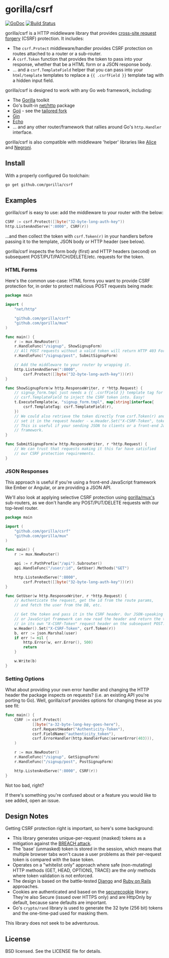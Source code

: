 # gorilla/csrf
[![GoDoc](https://godoc.org/github.com/gorilla/csrf?status.svg)](https://godoc.org/github.com/gorilla/csrf) [![Build Status](https://travis-ci.org/gorilla/csrf.svg?branch=master)](https://travis-ci.org/gorilla/csrf)

gorilla/csrf is a HTTP middleware library that provides [cross-site request
forgery](http://blog.codinghorror.com/preventing-csrf-and-xsrf-attacks/) (CSRF)
 protection. It includes:

* The `csrf.Protect` middleware/handler provides CSRF protection on routes
  attached to a router or a sub-router.
* A `csrf.Token` function that provides the token to pass into your response,
  whether that be a HTML form or a JSON response body.
* ... and a `csrf.TemplateField` helper that you can pass into your `html/template`
  templates to replace a `{{ .csrfField }}` template tag with a hidden input
  field.

gorilla/csrf is designed to work with any Go web framework, including:

* The [Gorilla](http://www.gorillatoolkit.org/) toolkit
* Go's built-in [net/http](http://golang.org/pkg/net/http/) package
* [Goji](https://goji.io) - see the [tailored fork](https://github.com/goji/csrf)
* [Gin](https://github.com/gin-gonic/gin)
* [Echo](https://github.com/labstack/echo)
* ... and any other router/framework that rallies around Go's `http.Handler` interface.

gorilla/csrf is also compatible with middleware 'helper' libraries like
[Alice](https://github.com/justinas/alice) and [Negroni](https://github.com/codegangsta/negroni).

## Install

With a properly configured Go toolchain:
```sh
go get github.com/gorilla/csrf
```

## Examples

gorilla/csrf is easy to use: add the middleware to your router with
the below:

```go
CSRF := csrf.Protect([]byte("32-byte-long-auth-key"))
http.ListenAndServe(":8000", CSRF(r))
```

...and then collect the token with `csrf.Token(r)` in your handlers before
passing it to the template, JSON body or HTTP header (see below).

gorilla/csrf inspects the form body (first) and HTTP headers (second) on
subsequent POST/PUT/PATCH/DELETE/etc. requests for the token.

### HTML Forms

Here's the common use-case: HTML forms you want to provide CSRF protection for,
in order to protect malicious POST requests being made:

```go
package main

import (
    "net/http"

    "github.com/gorilla/csrf"
    "github.com/gorilla/mux"
)

func main() {
    r := mux.NewRouter()
    r.HandleFunc("/signup", ShowSignupForm)
    // All POST requests without a valid token will return HTTP 403 Forbidden.
    r.HandleFunc("/signup/post", SubmitSignupForm)

    // Add the middleware to your router by wrapping it.
    http.ListenAndServe(":8000",
        csrf.Protect([]byte("32-byte-long-auth-key"))(r))
}

func ShowSignupForm(w http.ResponseWriter, r *http.Request) {
    // signup_form.tmpl just needs a {{ .csrfField }} template tag for
    // csrf.TemplateField to inject the CSRF token into. Easy!
    t.ExecuteTemplate(w, "signup_form.tmpl", map[string]interface{
        csrf.TemplateTag: csrf.TemplateField(r),
    })
    // We could also retrieve the token directly from csrf.Token(r) and
    // set it in the request header - w.Header.Set("X-CSRF-Token", token)
    // This is useful if your sending JSON to clients or a front-end JavaScript
    // framework.
}

func SubmitSignupForm(w http.ResponseWriter, r *http.Request) {
    // We can trust that requests making it this far have satisfied
    // our CSRF protection requirements.
}
```

### JSON Responses

This approach is useful if you're using a front-end JavaScript framework like
Ember or Angular, or are providing a JSON API.

We'll also look at applying selective CSRF protection using
[gorilla/mux's](http://www.gorillatoolkit.org/pkg/mux) sub-routers,
as we don't handle any POST/PUT/DELETE requests with our top-level router.

```go
package main

import (
    "github.com/gorilla/csrf"
    "github.com/gorilla/mux"
)

func main() {
    r := mux.NewRouter()

    api := r.PathPrefix("/api").Subrouter()
    api.HandleFunc("/user/:id", GetUser).Methods("GET")

    http.ListenAndServe(":8000",
        csrf.Protect([]byte("32-byte-long-auth-key"))(r))
}

func GetUser(w http.ResponseWriter, r *http.Request) {
    // Authenticate the request, get the id from the route params,
    // and fetch the user from the DB, etc.

    // Get the token and pass it in the CSRF header. Our JSON-speaking client
    // or JavaScript framework can now read the header and return the token in
    // in its own "X-CSRF-Token" request header on the subsequent POST.
    w.Header().Set("X-CSRF-Token", csrf.Token(r))
    b, err := json.Marshal(user)
    if err != nil {
        http.Error(w, err.Error(), 500)
        return
    }

    w.Write(b)
}
```

### Setting Options

What about providing your own error handler and changing the HTTP header the
package inspects on requests? (i.e. an existing API you're porting to Go). Well,
gorilla/csrf provides options for changing these as you see fit:

```go
func main() {
    CSRF := csrf.Protect(
            []byte("a-32-byte-long-key-goes-here"),
            csrf.RequestHeader("Authenticity-Token"),
            csrf.FieldName("authenticity_token"),
            csrf.ErrorHandler(http.HandlerFunc(serverError(403))),
    )

    r := mux.NewRouter()
    r.HandleFunc("/signup", GetSignupForm)
    r.HandleFunc("/signup/post", PostSignupForm)

    http.ListenAndServe(":8000", CSRF(r))
}
```

Not too bad, right?

If there's something you're confused about or a feature you would like to see
added, open an issue.

## Design Notes

Getting CSRF protection right is important, so here's some background:

* This library generates unique-per-request (masked) tokens as a mitigation
  against the [BREACH attack](http://breachattack.com/).
* The 'base' (unmasked) token is stored in the session, which means that
  multiple browser tabs won't cause a user problems as their per-request token
  is compared with the base token.
* Operates on a "whitelist only" approach where safe (non-mutating) HTTP methods
  (GET, HEAD, OPTIONS, TRACE) are the *only* methods where token validation is not
  enforced.
* The design is based on the battle-tested
  [Django](https://docs.djangoproject.com/en/1.8/ref/csrf/) and [Ruby on
  Rails](http://api.rubyonrails.org/classes/ActionController/RequestForgeryProtection.html)
  approaches.
* Cookies are authenticated and based on the [securecookie](https://github.com/gorilla/securecookie)
  library. They're also Secure (issued over HTTPS only) and are HttpOnly
  by default, because sane defaults are important.
* Go's `crypto/rand` library is used to generate the 32 byte (256 bit) tokens
  and the one-time-pad used for masking them.

This library does not seek to be adventurous.

## License

BSD licensed. See the LICENSE file for details.
